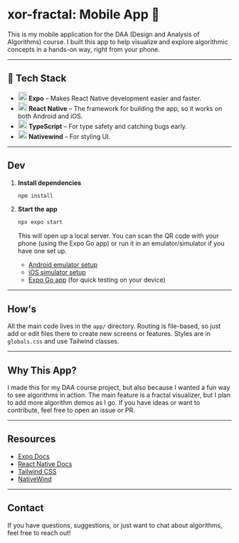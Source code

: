 # xor-fractal: Mobile App 📱

This is my mobile application for the DAA (Design and Analysis of Algorithms) course. I built this app to help visualize and explore algorithmic concepts in a hands-on way, right from your phone.

---

## 🚀 Tech Stack

- <img src="https://img.icons8.com/color/48/000000/expo.png" width="20"/> **Expo** – Makes React Native development easier and faster.
- <img src="https://img.icons8.com/color/48/000000/react-native.png" width="20"/> **React Native** – The framework for building the app, so it works on both Android and iOS.
- <img src="https://img.icons8.com/color/48/000000/typescript.png" width="20"/> **TypeScript** – For type safety and catching bugs early.
- <img src="https://img.icons8.com/color/48/000000/tailwindcss.png" width="20"/> **Nativewind** – For styling UI.

---

## Dev

1. **Install dependencies**

   ```bash
   npm install
   ```

2. **Start the app**

   ```bash
   npx expo start
   ```

   This will open up a local server. You can scan the QR code with your phone (using the Expo Go app) or run it in an emulator/simulator if you have one set up.

   - [Android emulator setup](https://docs.expo.dev/workflow/android-studio-emulator/)
   - [iOS simulator setup](https://docs.expo.dev/workflow/ios-simulator/)
   - [Expo Go app](https://expo.dev/go) (for quick testing on your device)

---

## How's

All the main code lives in the `app/` directory. Routing is file-based, so just add or edit files there to create new screens or features. Styles are in `globals.css` and use Tailwind classes.

---

## Why This App?

I made this for my DAA course project, but also because I wanted a fun way to see algorithms in action. The main feature is a fractal visualizer, but I plan to add more algorithm demos as I go. If you have ideas or want to contribute, feel free to open an issue or PR.

---

## Resources

- [Expo Docs](https://docs.expo.dev/)
- [React Native Docs](https://reactnative.dev/)
- [Tailwind CSS](https://tailwindcss.com/)
- [NativeWind](https://www.nativewind.dev/)

---

## Contact

If you have questions, suggestions, or just want to chat about algorithms, feel free to reach out!
